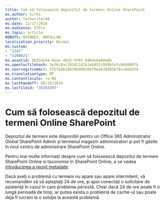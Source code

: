```yaml
---
title: Cum să folosească depozitul de termeni Online SharePoint
ms.author: kirks
author: Techwriter40
ms.date: 12/17/2018
ms.audience: ITPro
ms.topic: article
ROBOTS: NOINDEX, NOFOLLOW
localization_priority: Normal
ms.custom:
- "1247"
- "5200021"
ms.assetid: 9b55de94-8aee-40cb-970f-046de0a80e6b
ms.openlocfilehash: 3e36c8ac293422d1b1eb052c959bfe7c06dd607b
ms.sourcegitcommit: 5fb7a4b28859690020efdea630d03e70cc0e6334
ms.translationtype: MT
ms.contentlocale: ro-RO
ms.lasthandoff: 06/28/2019
ms.locfileid: "35383397"
---
```

# <a name="how-to-use-the-sharepoint-online-term-store"></a>Cum să folosească depozitul de termeni Online SharePoint

Depozitul de termeni este disponibil pentru un Office 365 Administrator Global SharePoint Admin și termenul magazin administratori şi pot fi găsite în noul centru de administrare SharePoint Online.
  
Pentru mai multe informaţii despre cum să folosească depozitul de termeni SharePoint Online si taxonomie în SharePoint Online, a se vedea [introducerea a reuşit metadate](https://go.microsoft.com/fwlink/?linkid=2044674&amp;clcid=0x409).
  
Dacă aveţi o problemă cu termeni nu apare sau apare intermitent, vă recomandăm să vă aşteptaţi 24 de ore, şi apoi conectaţi o solicitare de asistenţă în cazul în care problema persistă. Chiar dacă 24 de ore poate fi o lungă perioadă de timp, ar putea exista o problemă de cache-ul sau poate deja fi lucram la o soluţie la această problemă.
  